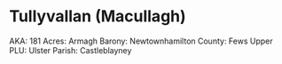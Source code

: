 # Tullyvallan (Macullagh)

AKA: 181
Acres: Armagh
Barony: Newtownhamilton
County: Fews Upper
PLU: Ulster
Parish: Castleblayney